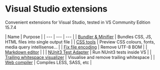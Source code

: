 # Visual Studio extensions

Convenient extensions for Visual Studio, tested in VS Community Edition 15.7.4

| Name | Purpose |
| --- | --- | --- |
| [Bundler & Minifier](https://github.com/madskristensen/BundlerMinifier) | Bundles CSS, JS, HTML files into single output file |
| [CSS tools](https://github.com/madskristensen/CssTools) | Preview CSS colours, fonts, media query intellisense... |
| [Fix file encoding](https://marketplace.visualstudio.com/items?itemName=SergeyVlasov.FixFileEncoding) | Remove UTF-8 BOM |
| [Markdown editor](https://github.com/madskristensen/MarkdownEditor) | |
| [NUnit3 Test Adapter](https://github.com/nunit/docs/wiki/Visual-Studio-Test-Adapter) | Run NUnit3 tests inside VS |
| [Trailing whitespace visualizer](https://marketplace.visualstudio.com/items?itemName=MadsKristensen.TrailingWhitespaceVisualizer) | Visualise and remove trailing whitespace |
| [Web compiler](https://github.com/madskristensen/WebCompiler) | Compiles LESS, SASS, etc |

